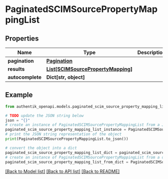 # PaginatedSCIMSourcePropertyMappingList


## Properties

Name | Type | Description | Notes
------------ | ------------- | ------------- | -------------
**pagination** | [**Pagination**](Pagination.md) |  | 
**results** | [**List[SCIMSourcePropertyMapping]**](SCIMSourcePropertyMapping.md) |  | 
**autocomplete** | **Dict[str, object]** |  | 

## Example

```python
from authentik_openapi.models.paginated_scim_source_property_mapping_list import PaginatedSCIMSourcePropertyMappingList

# TODO update the JSON string below
json = "{}"
# create an instance of PaginatedSCIMSourcePropertyMappingList from a JSON string
paginated_scim_source_property_mapping_list_instance = PaginatedSCIMSourcePropertyMappingList.from_json(json)
# print the JSON string representation of the object
print(PaginatedSCIMSourcePropertyMappingList.to_json())

# convert the object into a dict
paginated_scim_source_property_mapping_list_dict = paginated_scim_source_property_mapping_list_instance.to_dict()
# create an instance of PaginatedSCIMSourcePropertyMappingList from a dict
paginated_scim_source_property_mapping_list_from_dict = PaginatedSCIMSourcePropertyMappingList.from_dict(paginated_scim_source_property_mapping_list_dict)
```
[[Back to Model list]](../README.md#documentation-for-models) [[Back to API list]](../README.md#documentation-for-api-endpoints) [[Back to README]](../README.md)


